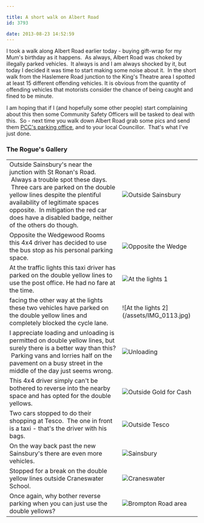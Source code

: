 ```yaml
---

title: A short walk on Albert Road
id: 3793

date: 2013-08-23 14:52:59
---
```


I took a walk along Albert Road earlier today - buying gift-wrap for my Mum's birthday as it happens.  As always, Albert Road was choked by illegally parked vehicles.  It always is and I am always shocked by it, but today I decided it was time to start making some noise about it.  In the short walk from the Haslemere Road junction to the King's Theatre area I spotted at least 15 different offending vehicles. It is obvious from the quantity of offending vehicles that motorists consider the chance of being caught and fined to be minute.

I am hoping that if I (and hopefully some other people) start complaining about this then some Community Safety Officers will be tasked to deal with this.  So - next time you walk down Albert Road grab some pics and send them [PCC's parking office](http://www.portsmouth.gov.uk/living/parking.html "PCC Parking Office"), and to your local Councillor.  That's what I've just done.

### The Rogue's Gallery

<table>
<tbody>
<tr>
<td>Outside Sainsbury's near the junction with St Ronan's Road.  Always a trouble spot these days.  Three cars are parked on the double yellow lines despite the plentiful availability of legitimate spaces opposite.  In mitigation the red car does have a disabled badge, neither of the others do though.</td>
<td>

![Outside Sainsbury](/assets/IMG_0107.jpg)
</td>
</tr>
<tr>
<td>Opposite the Wedgewood Rooms this 4x4 driver has decided to use the bus stop as his personal parking space.</td>
<td>

![Opposite the Wedge](/assets/IMG_0109.jpg)
</td>
</tr>
<tr>
<td>At the traffic lights this taxi driver has parked on the double yellow lines to use the post office. He had no fare at the time.</td>
<td>

![At the lights 1](/assets/IMG_0111.jpg)
</td>
</tr>
<tr>
<td>facing the other way at the lights these two vehicles have parked on the double yellow lines and completely blocked the cycle lane.</td>
<td>![At the lights 2](/assets/IMG_0113.jpg)
</td>
</tr>
<tr>
<td>I appreciate loading and unloading is permitted on double yellow lines, but surely there is a better way than this?  Parking vans and lorries half on the pavement on a busy street in the middle of the day just seems wrong.</td>
<td>

![Unloading](/assets/IMG_0115.jpg)
</td>
</tr>
<tr>
<td>This 4x4 driver simply can't be bothered to reverse into the nearby space and has opted for the double yellows.</td>
<td>

![Outside Gold for Cash](/assets/IMG_0117.jpg)
</td>
</tr>
<tr>
<td>Two cars stopped to do their shopping at Tesco.  The one in front is a taxi - that's the driver with his bags.</td>
<td>

![Outside Tesco](/assets/IMG_0118.jpg)
</td>
</tr>
<tr>
<td>On the way back past the new Sainsbury's there are even more vehicles.</td>
<td>

![Sainsbury](/assets/IMG_0121.jpg)
</td>
</tr>
<tr>
<td>Stopped for a break on the double yellow lines outside Craneswater School.</td>
<td>

![Craneswater](/assets/IMG_0123.jpg)
</td>
</tr>
<tr>
<td>Once again, why bother reverse parking when you can just use the double yellows?</td>
<td>

![Brompton Road area](/assets/IMG_0124.jpg)
</td>
</tr>
</tbody>
</table>
